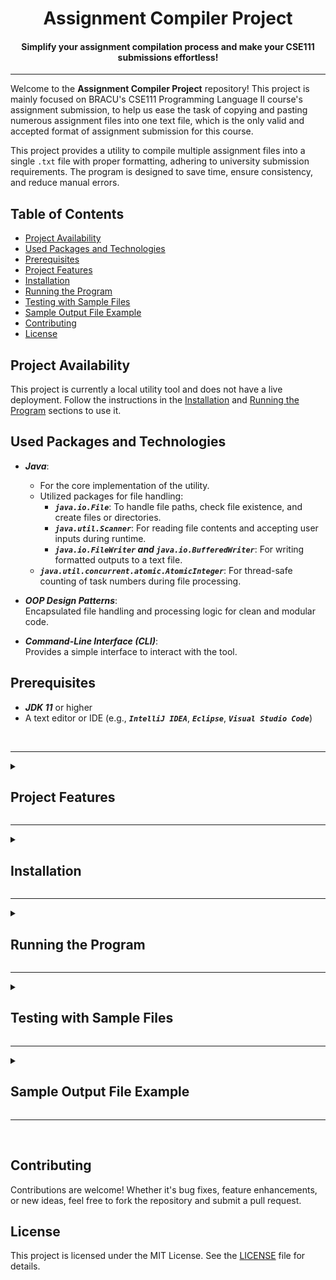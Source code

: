 <h1 align=center>Assignment Compiler Project</h1>
<h4 align=center>Simplify your assignment compilation process and make your CSE111 submissions effortless!</h4>

---

<break></break>

Welcome to the **Assignment Compiler Project** repository! This project is mainly focused on BRACU's CSE111 Programming Language II course's assignment submission, to help us ease the task of copying and pasting numerous assignment files into one text file, which is the only valid and accepted format of assignment submission for this course.

This project provides a utility to compile multiple assignment files into a single `.txt` file with proper formatting, adhering to university submission requirements. The program is designed to save time, ensure consistency, and reduce manual errors.

## Table of Contents

- [Project Availability](#project-availability)
- [Used Packages and Technologies](#used-packages-and-technologies)
- [Prerequisites](#prerequisites)
- [Project Features](#project-features)
- [Installation](#installation)
- [Running the Program](#running-the-program)
- [Testing with Sample Files](#testing-with-sample-files)
- [Sample Output File Example](#sample-output-file-example)
- [Contributing](#contributing)
- [License](#license)

## Project Availability

This project is currently a local utility tool and does not have a live deployment. Follow the instructions in the [Installation](#installation) and [Running the Program](#running-the-program) sections to use it.

## Used Packages and Technologies

- **_Java_**: <br>

  - For the core implementation of the utility.
  - Utilized packages for file handling:
    - **_`java.io.File`_**: To handle file paths, check file existence, and create files or directories.
    - **_`java.util.Scanner`_**: For reading file contents and accepting user inputs during runtime.
    - **_`java.io.FileWriter` and `java.io.BufferedWriter`_**: For writing formatted outputs to a text file.
  - **_`java.util.concurrent.atomic.AtomicInteger`_**: For thread-safe counting of task numbers during file processing.

- **_OOP Design Patterns_**: <br>
Encapsulated file handling and processing logic for clean and modular code.

- **_Command-Line Interface (CLI)_**: <br>
Provides a simple interface to interact with the tool.

## Prerequisites

- **_JDK 11_** or higher
- A text editor or IDE (e.g., **_`IntelliJ IDEA`_**, **_`Eclipse`_**, **_`Visual Studio Code`_**)

<br>

---

<details>
<summary><h2 id="project-features">Project Features</h2></summary>

- **_File Compilation:_** <br>
Combines multiple assignment files into a single `.txt` file with proper formatting. Each task is separated by comments like `// TASK 1`, `// TASK 2`.

- **_Input Flexibility:_** <br>
The program allows you to specify which files to include in the compiled document.

- **_Automated Naming Convention:_** <br>
Automatically names the output file using a standard format (`Assignment XX_Your-ID_Your-Name.txt`).

- **_File Type Support:_** <br>
Supports multiple file extensions, including Java, Python, C, C++, HTML, CSS, JavaScript, TypeScript, and others. You can modify the supported file extensions directly in the code. The current supported extensions are:

  - js
  - ts
  - html
  - css
  - xml
  - txt
  - java
  - py
  - cpp
  - c
  - cs

- **_Subdirectory Handling:_** <br>
The program can process files in subdirectories, making it easier to handle projects with complex folder structures. However, it is **highly recommended** to keep all files in the main directory of the provided path, as issues might occur if files are spread across multiple subdirectories.

- **_Automated Task Sequence Detection:_** <br>
Automatically detects numbered task sequences (e.g., `Task 1`, `Task 2` or `task1`, `task2` or `Task-01`, `Task-02` etc.) from file names. If the sequence is not in order, you can manually input or reorder the tasks in the correct sequence.

- **_Manual Task Sequence Detection:_** <br>
If the program fails to detect a proper sequence or if your files are not named consistently, you’ll be prompted to manually provide the correct sequence for each file. This ensures that the tasks are ordered correctly before generating the final output.

- **_Combining Multiple Files as One Task:_** <br>
The program also allows you to combine multiple files into a single task in the generated output. If you have related files that should be considered part of the same task, you can group them together, and they will be treated as one task in the final document.

- **_Removing `package` Statements:_** <br>
The program automatically detects and removes `package` statements from the top of Java files. If a `package` statement is present, it is excluded from the generated output, ensuring that the file content starts immediately from the next statement, with trailing blank lines removed for a clean format.

- **_Error Handling:_** <br>
Validates input files to ensure they exist and are formatted correctly.

- **_Empty Directory Detection:_** <br>
The program can detect and reject empty directories if provided, ensuring only valid directories containing files are processed.

- **_Handling Files with the Same Name:_** <br>
If a file with the same name already exists in the directory, the program provides 3 options to the user:

  - **_Overwrite:_** Replace the existing file with the new one.
  - **_Create New Version:_** Generate a new version of the file with a suffix like `(1)`, `(2)`, etc., appended to its name.
  - **_Skip:_** Skip the current file writing operation entirely.

- **_Tailored for BRAC University:_** <br>
Specifically designed to assist students in BRAC University's **CSE111 - Programming Language II** course. The utility simplifies the task of combining multiple assignment files into the `.txt` format, which is the only valid and accepted format for assignment submissions in this course.

- **_Future GUI Support:_** <br>
Plans for a graphical user interface to simplify the process further.
</details>

---

<details>
  <summary><h2 id="installation">Installation</h2></summary>

1. **_Clone the repository_:**

   ```sh
   git clone https://github.com/Tanzeebul-Tamim/Assignment-Compiler.git
   cd Assignment-Compiler
   ```

2. **_Create a `bin` directory to store compiled `.class` files_:**

   ```sh
   mkdir bin
   ```

3. **_Compile the Java source files_:**
   ```sh
   javac -d bin src/Main.java src/utilities/*.java
   ```
   </details>

---

<details>
  <summary><h2 id="running-the-program">Running the Program</h2></summary>

1.  **_Navigate to the `bin` directory_:**

    ```sh
    cd bin
    ```

2.  **_Run the program_:**

    ```sh
    java Main
    ```

3.  **_Follow the prompts_:** <br>

    When you run the program, you’ll be guided through several input steps. Here's what to expect:

    - **_Enter the Assignment Number_:**  <br>
      You’ll be asked to input the assignment number, such as `3` for Assignment 03. The program supports assignment numbers ranging from `1` to `15`. Make sure to input a valid number within this range.

    - **_Enter Your ID_:**  <br>
      You’ll then be prompted to enter your 8-digit student ID (e.g., `24100000`). The program verifies the ID to ensure a valid ID is provided.

    - **_Enter Your Name_:**  <br>
      You’ll be then asked to input your name. The program automatically corrects improper naming conventions. For example, if you enter something like `tANzEEBuL       tAMiM    `, it will be converted to the proper format: `Tanzeebul Tamim`.

    - **_Enter the File Extension_:**  <br>
      The program requires you to specify the desired file extension (e.g., `java`, `py`, `cpp`) to filter out unsupported or irrelevant files. It validates your input to ensure it matches one of the supported extensions and rejects any invalid or unsupported file types.

    - **_Enter the Path to Your Assignment Folder_:**  <br>
       The program requires the folder path where your assignment files are stored. You can copy the file path directly from your file explorer:

      <h4><i>Windows:</i></h4>
      <img align=center src="./public/windows-copy-path.jpg" alt="Windows Screenshot" width="500px">

      - Right-click the folder containing your assignment files in your file explorer.
      - Select **"Copy as path"** to copy the full folder path.
      - (e.g., `C:\Users\Tamim\Documents\Assignments\OOP_Tasks`)

      <h4><i>macOS:</i></h4>
      <img align=center src="./public/macos-copy-path.jpg" alt="macOS Screenshot" width="500px">

      - Right-click the folder containing your assignment files in Finder.
      - Select **"Copy 'FolderName' as Pathname"** to copy the path directly.
      - (e.g., `/Users/tamim/Documents/Assignments/OOP_Tasks`)

      <h4><i>Linux:</i></h4>
      <img align=center src="./public/linux-copy-path.jpg" alt="Linux Screenshot" width="500px">

      - Right-click the folder containing your assignment files in your file manager (e.g., KDE Dolphin).
      - Select **"Copy Location"** to copy the full folder path.
      - (e.g., `/home/tamim/Documents/Assignments/OOP_Tasks`)

      After copying the path, paste it directly into the program's terminal/console.

    - **_Sequencing Options_:**  <br>
      At the start, you’ll be asked if you want to sequence or reorder your files:

      - **_If you choose "Yes"_:** <br>
      The program will detect any existing sequence:

        - If all files are sequentially named (e.g., `Task 1`, `Task 2` or `task1`, `task2` or `Task-01`, `Task-02`), it will use this order.
        - If no sequence is found, you’ll be prompted to manually assign a sequence number to each file.
        - If some files have sequence numbers and others don’t, you’ll decide whether to resequence all files or only the ones without a sequence.

      - **_If you choose "No"_:** <br>
      The program will generate the output using the file sequence as found in the file explorer.

      - **_Combining Multiple Files as One Task_:** <br>
      If you have related files that should be treated as part of the same task, the program allows you to group them together, and they will be counted as a single task in the final output file.

    - **_Important Considerations for File Organization_:**  <br>
      Before using the Assignment Compiler, ensure your files are properly organized for smooth processing. Here’s what to keep in mind:

      1. **_Dedicated Folder for Assignment Files_:**  <br>
         Place all assignment-related files in a single folder. Avoid including unrelated files (e.g., images, documents) to prevent unnecessary errors.

      2. **_Verify File Relevance_:**  <br>
         Double-check that all the files in the folder are part of your assignment. This reduces the risk of mistakenly including irrelevant or incomplete files in the output.

      3. **_File Naming Conventions_:**  <br>
         For best results, use a consistent naming pattern like:

         - `Task-01`, `Task-02`, or
         - `task1`, `task2`, or
         - `Task_01`, `Task_02`.

         This naming convention allows the program to automatically detect the correct order of tasks.

      4. **_Manual Sequencing (If Needed)_:**  <br>
         If your files are not named sequentially or don’t follow a consistent pattern, the program will prompt you to manually arrange the task order. This ensures that your final output file is properly structured, sequenced, and adheres to the assignment submission requirements.

         > **_Note_:** <br>
         In the OOP tasks assigned by BRAC university, class names often don’t follow any naming sequence. Instead, they use random names that are relevant to the task (e.g., `Circle`, `Employee`, `BankAccount`). This makes manual sequencing especially important to ensure that the tasks are arranged correctly before generating the output file.

Following these steps will ensure a smooth file compilation process.

</details>

---

<details>
  <summary><h2 id="testing-with-sample-files">Testing with Sample Files</h2></summary>

To help you test the program, a [**`Sample Folder`**](./sample) is included in the root directory.

**_Sample Folder Contents:_** <br>

- Sample files with supported extensions and various naming formats (e.g., [**`Task1.java`**](./sample/Task1.java), [**`task_03.java`**](./sample/task_03.java), [**`task__7.java`**](./sample/task__7.java)) to showcase the program's ability to detect sequences in different naming formats.
- Files without any numeric sequence to demonstrate how the program prompts for manual sequencing (e.g., [**`NonSequenced.java`**](./sample/NonSequenced.java), [**`Unsequenced.java`**](./sample/Unsequenced.java)).
- Files with unsupported extensions (e.g., [**`Unsupported.py`**](./sample/Unsupported.py), [**`Unsupported.ts`**](./sample/Unsupported.ts), [**`Unsupported.txt`**](./sample/Unsupported.txt)), [**`Unsupported.ipynb`**](./sample/Unsupported.ipynb)).
  > **_Note:_** <br>
  Some files have supported extensions but are demonstrated as unsupported in the `Sample Folder` to illustrate that the `Sample Folder` is specifically designed for testing _**Java Files**_ as the desired file type.
- Two generated output files:
  - [**`Assignment 05_24100000_Joe Brooks.txt`**](./sample/Assignment%2005_24100000_Joe%20Brooks.txt)
  - [**`Assignment 05_24100000_Joe Brooks(1).txt`**](<./sample/Assignment%2005_24100000_Joe%20Brooks(1).txt>)  
    These files demonstrate how the program generates output files with proper naming formats and how it handles cases where files with the same name already exist.

**_How to Use the Sample Folder:_** <br>

1. Navigate to the [**Sample Folder**](./sample) folder in the root directory.
2. Copy the path to the **Sample Folder** folder and paste it when prompted during program execution.
3. Test the program's functionality with the pre-included sample files to familiarize yourself with its features.

Feel free to modify or add your own files to the **Sample Folder** to test with your own files.

</details>

---

<details>
  <summary><h2 id="sample-output-file-example">Sample Output File Example</h2></summary>

Here is a sample output generated by the program:

### File Name:

Assignment 05_24100000_Joe Brooks.txt

### File Content:

```
// TASK 1

public class Task1 {
    public static void main(String[] args) {
        // This file demonstrates a simple sequential task (Task1)
        // It helps test how the program handles files with standard naming formats (e.g., Task1, Task2)
        System.out.println("I am Task1");
    }
}


// TASK 2

public class TASK___2 {
    public static void main(String[] args) {
        // This file demonstrates a non-standard naming convention (TASK___2)
        // It will help test how the program handles files with unusual sequence formats
        System.out.println("I am TASK___2");
    }
}


// TASK 3

public class task_03 {
    public static void main(String[] args) {
        // This file demonstrates a naming convention with underscores (task_03)
        // It helps test how the program detects sequences in files with this format
        System.out.println("I am task_03");
    }
}


// TASK 4

public class Task4 {
    public static void main(String[] args) {
        // This file demonstrates a simple sequential task (Task4)
        // It helps test how the program handles files with standard naming formats (e.g., Task1, Task2)
        System.out.println("I am Task4");
    }
}


// TASK 5

public class NonSequenced {
    public static void main(String[] args) {
        // This file doesn't follow a sequential naming convention
        // It is meant to test how the program handles files without a sequence
        System.out.println("I am NonSequenced");
    }
}
```

This sample demonstrates how tasks are numbered and formatted consistently, ensuring compliance with BRAC University's assignment submission requirements. The program handles task numbering, file naming, and proper organization for effortless submissions.

</details>

---

<br>

## Contributing

Contributions are welcome! Whether it's bug fixes, feature enhancements, or new ideas, feel free to fork the repository and submit a pull request.

## License

This project is licensed under the MIT License. See the [LICENSE](LICENSE) file for details.
